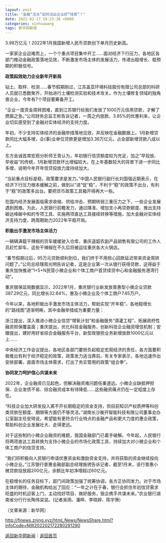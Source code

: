 ```yaml
---
layout: post
title: "金融“活水”如何浇出企业好“钱景”？"
date: 2022-02-17 19:23:38 +0800
categories: xinhuawang
tags: 新华网新闻
---
```

<p>3.98万亿元！2022年1月我国新增人民币贷款创下单月历史新高。</p>
 <p>一家家企业迎难而上，一个个重点项目集中开工……面对经济下行压力，各地区各部门推动金融政策落地见效，不断激发市场主体的发展活力，传递出稳增长、稳预期的积极信号。</p>
 <p><strong>政策起效助力企业新年开新局</strong></p>
 <p>钻土、取样、检测……春节假期刚过，江苏盖亚环境科技股份有限公司总部的科研人员就已悉数聚齐，开始进行土壤检测实验和技术攻关。作为土壤修复领域的独角兽企业，今年有7个项目要筹备开工。</p>
 <p>“企业一度资金周转困难，直到江苏银行给我们发放了1000万元信用贷款，才解了燃眉之急。”公司财务总监王彬告诉记者，一周之内放款、3.85%的优惠利率，让企业切实感受到了金融对实体经济的支持力度。</p>
 <p>年初，不少支持实体经济的金融举措落地见效，并反映在金融数据上。1月新增贷款同比大幅多增，企(事)业单位贷款更是增加3.36万亿元，占全部新增贷款八成以上。</p>
 <p>东方金诚首席宏观分析师王青认为，年初银行信贷额度较为充足，加之“早投放、早收益”的传统，1月新增贷款环比增幅较大。在上年基数较大的背景下进一步同比多增，说明今年开年信贷投放力度持续加大。</p>
 <p>“当前重点目标是稳，政策要求是发力。”中国人民银行副行长刘国强近期表示，在经济下行压力根本缓解之前，做到以“进”促“稳”，不利于“稳”的政策不出台，有利于“稳”的政策多出台。要把货币政策工具箱开得再大一些。</p>
 <p>在国内经济发展面临需求收缩、供给冲击、预期转弱三重压力之下，一些企业发展遇到困难。为此，人民银行前瞻发力，通过降准、增加支小再贷款额度、推出支持碳达峰碳中和的专项工具、实施两项直达工具接续转换等措施，加大金融对实体经济支持力度，跨周期助力2022年平稳开局。</p>
 <p><strong>积极出手激发市场主体活力</strong></p>
 <p>一辆辆满载干辣椒的货车缓缓驶入仓库，重庆遥韶农副产品销售有限公司的工作人员赶忙卸车，这些干辣椒在不久后将被运往重庆各大火锅店。</p>
 <p>“春节假期过后，95万元贷款顺利到位，我们终于不用担心回款延迟带来资金周转问题了。”公司总经理周光明告诉记者，这是企业第一次从银行获得贷款，这得益于重庆加快推进“1+5+N民营小微企业和个体工商户首贷续贷中心和金融服务港湾行动”。</p>
 <p>重庆银保监局数据显示，2022年1月，重庆银行业新发放普惠型小微企业贷款387.29亿元，同比增长32.64%，惠及小微企业及个体工商户7.65万户。</p>
 <p>今年以来，各地积极出手激发市场主体活力，帮助实现“开年稳”。各地稳增长的“路线图”逐渐明晰，其中金融举措成为重要力量：</p>
 <p>浙江提出，深入推进小微企业信贷“增氧计划”和金融服务“滴灌工程”，拓展政府性融资担保覆盖面；重庆提出，优化科技金融服务，创新科技企业融资增信机制；安徽提出，建好用好省综合金融服务平台，新型政银担业务新增放款1000亿元以上……</p>
 <p>中央经济工作会议提出，各地区各部门要担负起稳定宏观经济的责任，各方面要积极推出有利于经济稳定的政策，政策发力适当靠前。有关专家表示，各地迅速作出安排部署，直面市场主体需求，打出了务实管用的政策“组合拳”。</p>
 <p><strong>协同发力呵护信心共谋未来</strong></p>
 <p>2022年，企业融资已见起色，但解决融资难问题任重道远。小微企业缺抵押担保、企业发债不易、综合融资成本有待降低……这些融资痛点仍在一定程度上存在。</p>
 <p>“科技企业加大研发投入离不开长期稳定的资金支持，但目前知识产权质押等科创类贷款在额度、期限等方面仍不够灵活。”湖南长沙衡开智能科技有限公司董事会办公室副主任安琦说，希望能有更符合行业特点的金融产品和更大力度的惠企政策，帮助科创企业发展壮大、走得更远。</p>
 <p>对于这些制约小微企业融资的难题，我国金融部门已着手破解。今年起，人民银行将两项直达工具转换为支持小微企业的市场化政策工具，持续加大对小微企业和个体工商户的信贷支持。</p>
 <p>“我们将积极向人民银行申请优惠资金和激励资金支持，并将获取的资金继续投向小微企业。”江苏银行普惠金融部副总经理施骋告诉记者，截至1月末，该行普惠小微贷款投放超200亿元，余额比年初净增超过60亿元。</p>
 <p>在稳增长的任务目标下，部门间政策加强了统筹协调，各方正协同发力。对于市场主体的期待，金融机构给出了回应：“一年之计在于春，银行会抓住年初信贷需求旺盛的时机迎客上门，主动找好项目、做好服务，银企携手共谋未来。”农业银行湖南省分行行长陶伟梁说。(记者吴雨、潘晔、李晓婷、陈宇箫)</p>
 
 <center></center><p class="em_media">（文章来源：新华网）</p>

<http://finews.zning.xyz/html_News/NewsShare.html?infoCode=NW202202172280291290>

[返回新华网新闻](//finews.withounder.com/category/xinhuawang.html)｜[返回首页](//finews.withounder.com/)